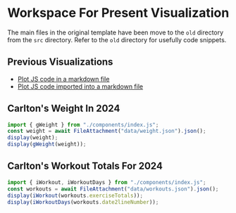 # Workspace For Present Visualization

The main files in the original template have been move to the `old`
directory from the `src` directory.
Refer to the `old` directory for usefully code snippets.

## Previous Visualizations

- [Plot JS code in a markdown file](ex1)
- [Plot JS code imported into a markdown file](ex2)

## Carlton's Weight In 2024

```js
import { gWeight } from "./components/index.js";
const weight = await FileAttachment("data/weight.json").json();
display(weight);
display(gWeight(weight));
```

## Carlton's Workout Totals For 2024

```js
import { iWorkout, iWorkoutDays } from "./components/index.js";
const workouts = await FileAttachment("data/workouts.json").json();
display(iWorkout(workouts.exerciseTotals));
display(iWorkoutDays(workouts.date2lineNumber));
```
